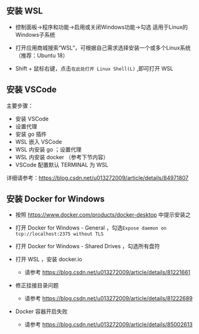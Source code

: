 ## 安装 WSL

  - 控制面板->程序和功能->启用或关闭Windows功能->勾选 适用于Linux的Windows子系统

  - 打开应用商城搜索“WSL”，可根据自己需求选择安装一个或多个Linux系统（推荐：Ubuntu 18）

  - Shift + 鼠标右键，点击`在此处打开 Linux Shell(L)` ,即可打开 WSL

## 安装 VSCode

主要步骤：

  - 安装 VSCode
  - 设置代理
  - 安装 go 插件
  - WSL 嵌入 VSCode
  - WSL 内安装 go ；设置代理
  - WSL 内安装 docker （参考下节内容）
  - VSCode 配置默认 TERMINAL 为 WSL

详细请参考：https://blog.csdn.net/u013272009/article/details/84971807


## 安装 Docker for Windows

  - 按照 https://www.docker.com/products/docker-desktop 中提示安装之

  - 打开 Docker for Windows - General ，勾选`Expose daemon on tcp://localhost:2375 without TLS`

  - 打开 Docker for Windows - Shared Drives ，勾选所有盘符

  - 打开 WSL ，安装 docker.io
    - 请参考 https://blog.csdn.net/u013272009/article/details/81221661

  - 修正挂接目录问题
    - 请参考 https://blog.csdn.net/u013272009/article/details/81222689

  - Docker 容器开启失败
    - 请参考 https://blog.csdn.net/u013272009/article/details/85002613
